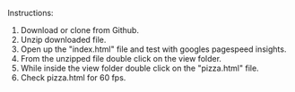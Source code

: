 Instructions:

1. Download or clone from Github.
2. Unzip downloaded file.
3. Open up the "index.html" file and test with googles pagespeed insights.
4. From the unzipped file double click on the view folder.
5. While inside the view folder double click on the "pizza.html" file.
6. Check pizza.html for 60 fps.
